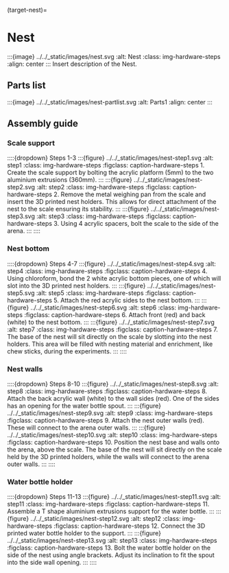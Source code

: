 (target-nest)=
# Nest
:::{image} ../../_static/images/nest.svg
:alt: Nest
:class: img-hardware-steps
:align: center
:::
Insert description of the Nest.

## Parts list
:::{image} ../../_static/images/nest-partlist.svg
:alt: Parts1
:align: center
:::

## Assembly guide
### Scale support
::::{dropdown} Steps 1-3
:::{figure} ../../_static/images/nest-step1.svg
:alt: step1
:class: img-hardware-steps
:figclass: caption-hardware-steps
1\. Create the scale support by bolting the acrylic platform (5mm) to the two aluminium extrusions (360mm). 
:::
:::{figure} ../../_static/images/nest-step2.svg
:alt: step2
:class: img-hardware-steps
:figclass: caption-hardware-steps
2\. Remove the metal weighing pan from the scale and insert the 3D printed nest holders. This allows for direct attachment of the nest to the scale ensuring its stability.
:::
:::{figure} ../../_static/images/nest-step3.svg
:alt: step3
:class: img-hardware-steps
:figclass: caption-hardware-steps
3\. Using 4 acrylic spacers, bolt the scale to the side of the arena.
:::
::::

### Nest bottom
::::{dropdown} Steps 4-7
:::{figure} ../../_static/images/nest-step4.svg
:alt: step4
:class: img-hardware-steps
:figclass: caption-hardware-steps
4\. Using chloroform, bond the 2 white acrylic bottom pieces, one of which will slot into the 3D printed nest holders.
:::
:::{figure} ../../_static/images/nest-step5.svg
:alt: step5
:class: img-hardware-steps
:figclass: caption-hardware-steps
5\. Attach the red acrylic sides to the nest bottom.
:::
:::{figure} ../../_static/images/nest-step6.svg
:alt: step6
:class: img-hardware-steps
:figclass: caption-hardware-steps
6\. Attach front (red) and back (white) to the nest bottom.
:::
:::{figure} ../../_static/images/nest-step7.svg
:alt: step7
:class: img-hardware-steps
:figclass: caption-hardware-steps
7\. The base of the nest will sit directly on the scale by slotting into the nest holders. This area will be filled with nesting material and enrichment, like chew sticks, during the experiments.
:::
::::

### Nest walls
::::{dropdown} Steps 8-10 
:::{figure} ../../_static/images/nest-step8.svg
:alt: step8
:class: img-hardware-steps
:figclass: caption-hardware-steps
8\. Attach the back acrylic wall (white) to the wall sides (red). One of the sides has an opening for the water bottle spout.
:::
:::{figure} ../../_static/images/nest-step9.svg
:alt: step9
:class: img-hardware-steps
:figclass: caption-hardware-steps
9\. Attach the nest outer walls (red). These will connect to the arena outer walls.
:::
:::{figure} ../../_static/images/nest-step10.svg
:alt: step10
:class: img-hardware-steps
:figclass: caption-hardware-steps
10\. Position the nest base and walls onto the arena, above the scale. The base of the nest will sit directly on the scale held by the 3D printed holders, while the walls will connect to the arena outer walls.
:::
::::

### Water bottle holder
::::{dropdown} Steps 11-13
:::{figure} ../../_static/images/nest-step11.svg
:alt: step11
:class: img-hardware-steps
:figclass: caption-hardware-steps
11\. Assemble a T shape aluminium extrusions support for the water bottle.
:::
:::{figure} ../../_static/images/nest-step12.svg
:alt: step12
:class: img-hardware-steps
:figclass: caption-hardware-steps
12\. Connect the 3D printed water bottle holder to the support.
:::
:::{figure} ../../_static/images/nest-step13.svg
:alt: step13
:class: img-hardware-steps
:figclass: caption-hardware-steps
13\. Bolt the water bottle holder on the side of the nest using angle brackets. Adjust its inclination to fit the spout into the side wall opening.
:::
::::